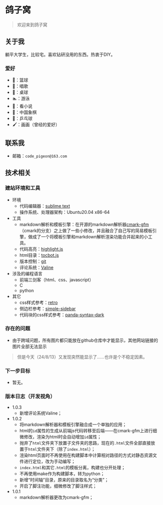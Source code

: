 # 鸽子窝
> 欢迎来到鸽子窝
<!-- > 喜欢回忆过去，喜欢幻想将来，唯独不喜欢珍惜现在。 -->

## 关于我
躺平大学生，比较宅。喜欢钻研没用的东西。热衷于DIY。

### 爱好
- 🏀：篮球
- 🎤：唱歌
- 🎱：桌球
- 🏊︎：游泳
- 📔：看小说
- 🐘：中国象棋
- 🏓：乒乓球
- 🖌：画画（曾经的爱好）

## 联系我
- 邮箱：`code_pigeon@163.com`

## 技术相关
### 建站环境和工具
- 环境
	- 代码编辑器：[sublime text](https://www.sublimetext.com/)
	- 操作系统、处理器架构：Ubuntu20.04 x86-64
- 工具
	- markdown解析和模板引擎：在开源的markdown解析器[cmark-gfm](https://github.com/github/cmark-gfm)（cmark的分支）之上做了一些小修改，并且融合了自己写的简易模板引擎，做成了一个将模板引擎和markdown解析渲染功能合并起来的小工具。
	- 代码高亮：[highlight.js](https://highlightjs.org/)
	- html目录：[tocbot.js](http://tscanlin.github.io/tocbot/)
	- 版本控制：[git](https://git-scm.com/)
	- 评论系统：[Valine](https://valine.js.org/)
	<!-- - 模板引擎：template_renderer（自己写的微型模板引擎） -->
- 涉及的编程语言
	- 前端三剑客（html、css、javascript）
	- C
	- python
- 其它
	- css样式参考：[retro](https://github.com/markdowncss/retro)
	- 侧边栏参考：[simple-sidebar](https://startbootstrap.com/template/simple-sidebar)
	- 代码块的css样式参考：[panda-syntax-dark](https://cdnjs.cloudflare.com/ajax/libs/highlight.js/11.9.0/styles/panda-syntax-dark.min.css)

### 存在的问题
- 由于跨域问题，所有图片都只能放在github仓库中才能显示，其他网站链接的图片全部无法显示
> 但是今天（24/8/13）又发现突然能显示了……也许是个不稳定因素。

### 下一步目标
- 暂无。

### 版本日志（开发视角）
- 1.0.3
	- 新增评论系统Valine；
- 1.0.2
	- 将markdown解析器和模板引擎融合成一个单独的应用；
	- html的`id`属性的生成从前端js代码转移至后端——在cmark-gfm上进行细微修改，渲染为html时会自动增加`id`属性；
	- 抛弃了`html`文件夹下放置子文件夹的思路，现在的`.html`文件全部直接放置于`html`文件夹下（除了`index.html`）；
	- 渲染html页面时不再使用在构建脚本中计算相对路径的方式对静态资源文件进行定位，改为手动编写；
	- `index.html`和其它`.html`的模板分离，构建也分开处理；
	- 不再使用make作为构建脚本，转为python；
	- 新增“时间轴”目录，原来的目录取名为“分类”；
	- 开启了脚注功能，细微修改了脚注样式；
- 1.0.1
	- markdown解析器更改为cmark-gfm；

